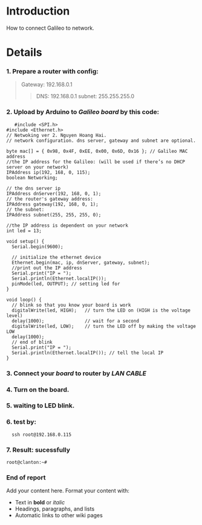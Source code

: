 # Introduction #

How to connect Galileo to network.


# Details #



### 1. Prepare a router with config: ###
> Gateway: 192.168.0.1
> > DNS: 192.168.0.1
> > subnet: 255.255.255.0

### 2. Upload by **Arduino** to _Galileo board_ by this code: ###

```
   #include <SPI.h>
#include <Ethernet.h>
// Netwoking ver 2. Nguyen Hoang Hai.
// network configuration. dns server, gateway and subnet are optional.

byte mac[] = { 0x98, 0x4F, 0xEE, 0x00, 0x6D, 0x16 }; // Galileo MAC address
//the IP address for the Galileo: (will be used if there’s no DHCP server on your network)
IPAddress ip(192, 168, 0, 115);
boolean Networking;

// the dns server ip
IPAddress dnServer(192, 168, 0, 1);
// the router's gateway address:
IPAddress gateway(192, 168, 0, 1);
// the subnet:
IPAddress subnet(255, 255, 255, 0);

//the IP address is dependent on your network
int led = 13;

void setup() {
  Serial.begin(9600);

  // initialize the ethernet device
  Ethernet.begin(mac, ip, dnServer, gateway, subnet);
  //print out the IP address
  Serial.print("IP = ");
  Serial.println(Ethernet.localIP());
  pinMode(led, OUTPUT); // setting led for
}

void loop() {
  // blink so that you know your board is work
  digitalWrite(led, HIGH);   // turn the LED on (HIGH is the voltage level)
  delay(1000);               // wait for a second
  digitalWrite(led, LOW);    // turn the LED off by making the voltage LOW
  delay(1000); 
  // end of blink
  Serial.print("IP = ");
  Serial.println(Ethernet.localIP()); // tell the local IP
}
```

### 3. Connect your _board_ to router by _LAN CABLE_ ###

### 4. Turn on the board. ###
### 5. waiting to LED blink. ###
### 6. test by: ###

`   ssh root@192.168.0.115 `

### 7. Result: **sucessfully** ###


` root@clanton:~#  `


### End of report ###

Add your content here.  Format your content with:
  * Text in **bold** or _italic_
  * Headings, paragraphs, and lists
  * Automatic links to other wiki pages